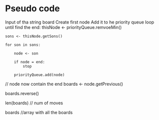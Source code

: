 # Pseudo code

Input of tha string board
Create first node
Add it to he priority queue
loop until find the end:
    thisNode <- priorityQueue.remvoeMin()

    sons <- thisNode.getSons()

    for son in sons:

        node <- son

        if node = end:
            stop
        
        priorityQueue.add(node)

// node now contain the end
boards <- node.getPrevious()

boards.reverse()

len(boards) // num of moves

boards //array with all the boards